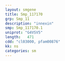 ```yaml
---
layout: smgene
title: Smp_117170
grp: Smp_11
description: "innexin"
smp: Smp_117170.1
uniprot: "G4VSV5"
length:   471
cdd: "cl03000, pfam00876"
kk: ns
categories: sm
---
```


